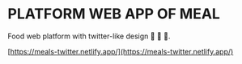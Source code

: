 # PLATFORM WEB APP OF MEAL

Food web platform with twitter-like design :cake: :pizza: :bento:.

[https://meals-twitter.netlify.app/](https://meals-twitter.netlify.app/)

